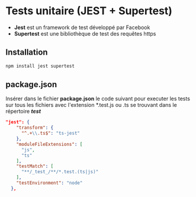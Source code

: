 # Tests unitaire (JEST + Supertest)

- **Jest** est un framework de test développé par Facebook
- **Supertest** est une bibliothèque de test des requêtes https

## Installation

```zsh
npm install jest supertest
```

## package.json

Insérer dans le fichier **package.json** le code suivant pour executer les tests sur tous les fichiers avec l'extension *.test.js ou .ts se trouvant dans le répertoire **_test_**

```json
"jest": {
    "transform": {
      "^.+\\.ts$": "ts-jest"
    },
    "moduleFileExtensions": [
      "js",
      "ts"
    ],
    "testMatch": [
      "**/_test_/**/*.test.(ts|js)"
    ],
    "testEnvironment": "node"
  },
```
